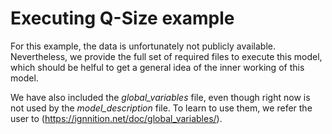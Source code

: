 # Executing Q-Size example

For this example, the data is unfortunately not publicly available. Nevertheless, we provide the full set of required files to execute this model, which should be helful to get a general idea of the inner working of this model.

We have also included the *global_variables* file, even though right now is not used by the *model_description* file. To learn to use them, we refer the user to (https://ignnition.net/doc/global_variables/).